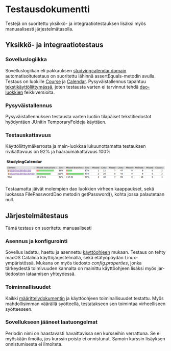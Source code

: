 # Testausdokumentti

Testejä on suoritettu yksikkö- ja integraatiotestauksen lisäksi myös manuaalisesti järjestelmätasolla. 

## Yksikkö- ja integraatiotestaus

### Sovelluslogiikka

Sovelluslogiikan eli pakkauksen [studyingcalendar.domain](https://github.com/miljaniemi/ot-harjoitustyo/tree/master/StudyingCalendar/src/main/java/studyingcalendar/domain) automatisoitutestaus on suoritettu lähinnä assertEquals-metodin avulla. Testaus on luokille [Course](https://github.com/miljaniemi/ot-harjoitustyo/blob/master/StudyingCalendar/src/main/java/studyingcalendar/domain/Course.java) ja [Calendar](https://github.com/miljaniemi/ot-harjoitustyo/blob/master/StudyingCalendar/src/main/java/studyingcalendar/domain/Calendar.java). Pysyväistallennus tapahtuu [tekstikäyttöliittymässä](https://github.com/miljaniemi/ot-harjoitustyo/blob/master/StudyingCalendar/src/main/java/studyingcalendar/ui/TextInterface.java), joten testausta varten ei tarvinnut tehdä [dao-luokkien](https://github.com/miljaniemi/ot-harjoitustyo/tree/master/StudyingCalendar/src/main/java/studyingcalendar/dao) feikkiversioita.

### Pysyväistallennus

Pysyväistallennuksen testausta varten luotiin tilapäiset tekstitiedostot hyödyntäen JUnitin TemporaryFoldeja käyttäen.

### Testauskattavuus

Käyttöliittymäkerrosta ja main-luokkaa lukuunottamatta testauksen rivikattavuus on 92% ja haaraumakattavuus 100%

![testikattavuus](https://github.com/miljaniemi/ot-harjoitustyo/blob/master/Dokumentaatio/kuvat./Screenshot%20at%202020-05-08%2017-02-45.png?raw=true)

Testaamatta jäivät molempien dao luokkien virheen kaappaukset, sekä luokassa FilePasswordDao metodin getPassword(), kohta jossa palautetaan null.

## Järjestelmätestaus

Tämä testaus on suoritettu manuaalisesti

### Asennus ja konfigurointi

Sovellus ladattu, haettu ja asennettu [käyttöohjeen](https://github.com/miljaniemi/ot-harjoitustyo/blob/master/Dokumentaatio/Kayttoohje.md) mukaan. Testaus on tehty macOS Catalina käyttöjärjestelmällä, sekä etätyöpöydän Linux-ympäristössä. Mukana on myös tiedosto *config.properties*, jonka tärkeydestä toimivuuden kannalta on mainittu käyttöohjeen lisäksi myös jar-tiedoston lataamisen yhteydessä. 

### Toiminnallisuudet

Kaikki [määrittelydokumentin](https://github.com/miljaniemi/ot-harjoitustyo/blob/master/Dokumentaatio/Vaativuusmaarittely.md) ja käyttöohjeen toiminallisuudet testattu. Myös mahdollisimman väärällä syötteellä, testatakseen sen toimintaa virheelliseen syötteeseen.

### Sovellukseen jääneet laatuongelmat

Periodin nimi on haastavasti havaittavissa sen kursseihin verrattuna. Se ei myöskään ilmoita, jos kurssin poisto ei onnistunut. Samoin kurssin lisäyksen onnistumisesta ei ilmoiteta.
